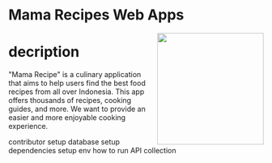 # Mama Recipes Web Apps
<img src="https://picsum.photos/460/300" align="right" height="220" width="210" />


# decription
"Mama Recipe" is a culinary application that aims to help users find the best food recipes from all over Indonesia. This app offers thousands of recipes, cooking guides, and more. We want to provide an easier and more enjoyable cooking experience.

contributor
setup database
setup dependencies
setup env
how to run
API collection
